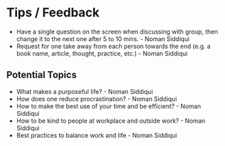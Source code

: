 # Tips / Feedback

* Have a single question on the screen when discussing with group, then change it to the next one after 5 to 10 mins. - Noman Siddiqui
* Request for one take away from each person towards the end (e.g. a book name, article, thought, practice, etc.) - Noman Siddiqui

## Potential Topics
* What makes a purposeful life? - Noman Siddiqui
* How does one reduce procrastination? - Noman Siddiqui
* How to make the best use of your time and be efficient? - Noman Siddiqui
* How to be kind to people at workplace and outside work? - Noman Siddiqui
* Best practices to balance work and life - Noman Siddiqui

